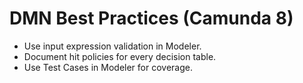 # DMN Best Practices (Camunda 8)
- Use input expression validation in Modeler.
- Document hit policies for every decision table.
- Use Test Cases in Modeler for coverage.
